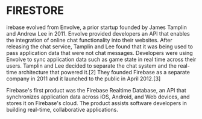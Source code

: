 <h1> FIRESTORE </h1>
<p>irebase evolved from Envolve, a prior startup founded by James Tamplin and Andrew Lee in 2011. Envolve provided developers an API that enables the integration of online chat functionality into their websites. After releasing the chat service, Tamplin and Lee found that it was being used to pass application data that were not chat messages. Developers were using Envolve to sync application data such as game state in real time across their users. Tamplin and Lee decided to separate the chat system and the real-time architecture that powered it.[2] They founded Firebase as a separate company in 2011 and it launched to the public in April 2012.[3]

Firebase's first product was the Firebase Realtime Database, an API that synchronizes application data across iOS, Android, and Web devices, and stores it on Firebase's cloud. The product assists software developers in building real-time, collaborative applications.</p>
